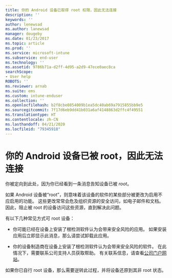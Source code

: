 ```yaml
---
title: 你的 Android 设备已取得 root 权限，因此无法连接
description: ''
keywords: ''
author: lenewsad
ms.author: lanewsad
manager: dougeby
ms.date: 01/23/2017
ms.topic: article
ms.prod: ''
ms.service: microsoft-intune
ms.subservice: end-user
ms.technology: ''
ms.assetid: 9786b71a-d2ff-4d95-a2d9-47ece0aec8ca
searchScope:
- User help
ROBOTS: ''
ms.reviewer: arnab
ms.suite: ems
ms.custom: intune-enduser
ms.collection: ''
ms.openlocfilehash: b2f8cbe0854009b1ea5dc40ab69a7915855bb9e5
ms.sourcegitcommit: 7f17d6eb9dd41b031a6af4148863d2ffc4f49551
ms.translationtype: HT
ms.contentlocale: zh-CN
ms.lasthandoff: 04/21/2020
ms.locfileid: "79345918"
---
```

# <a name="your-android-device-is-rooted-so-you-cant-connect"></a>你的 Android 设备已被 root，因此无法连接

你被定向到此处，因为你已经看到一条消息告知设备已被 _root_。

如果 Android 设备被“root”，则意味着该设备的软件的某些部分被更改为启用不应启用的功能。 这些更改常常会危及组织资源的安全访问，如电子邮件和文档。 因此，阻止被 root 的设备访问这些资源，直到解决此问题。  

有以下几种常见方式可 root 设备：

- 你可能已经在设备上安装了根检测软件认为会带来安全风险的应用。 如果安装应用后立即显示此消息，那么请尝试卸载此应用。

- 你的设备制造商在设备上安装了根检测软件认为会带来安全风险的软件。 在此情况下，需要联系公司支持人员获取帮助。 有关联系信息，请查看[公司门户网站](https://go.microsoft.com/fwlink/?linkid=2010980)。

如果你已自行 root 设备，那么需要逆转此过程，并将设备还原到其非 root 状态。
